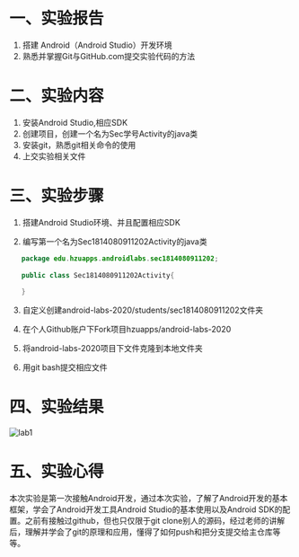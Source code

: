 # 一、实验报告

1. 搭建 Android（Android Studio）开发环境
2. 熟悉并掌握Git与GitHub.com提交实验代码的方法

# 二、实验内容

1. 安装Android Studio,相应SDK
2. 创建项目，创建一个名为Sec学号Activity的java类
3. 安装git，熟悉git相关命令的使用
4. 上交实验相关文件  

# 三、实验步骤

1. 搭建Android Studio环境、并且配置相应SDK

2. 编写第一个名为Sec1814080911202Activity的java类
```java
   package edu.hzuapps.androidlabs.sec1814080911202;
   
   public class Sec1814080911202Activity{
   	
   }

```

3. 自定义创建android-labs-2020/students/sec1814080911202文件夹

4. 在个人Github账户下Fork项目hzuapps/android-labs-2020

5. 将android-labs-2020项目下文件克隆到本地文件夹

6. 用git bash提交相应文件

# 四、实验结果

![lab1](https://raw.githubusercontent.com/L1nzSec/android-labs-2020/master/students/sec1814080911202/lab1.png)

# 五、实验心得

本次实验是第一次接触Android开发，通过本次实验，了解了Android开发的基本框架，学会了Android开发工具Android Studio的基本使用以及Android SDK的配置。之前有接触过github，但也只仅限于git clone别人的源码，经过老师的讲解后，理解并学会了git的原理和应用，懂得了如何push和把分支提交给主仓库等等。

